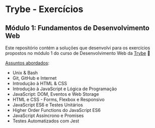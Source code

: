 # Trybe - Exercícios

## Módulo 1: Fundamentos de Desenvolvimento Web

Este repositório contém a soluções que desenvolvi para os exercícios propostos no módulo 1 do curso de Desenvolvimento Web da [Trybe](https://www.betrybe.com/) :rocket:

<ins>Assuntos abordados</ins>:

- Unix & Bash
- Git, GitHub e Internet
- Introdução à HTML & CSS
- Introdução à JavaScript e Lógica de Programação
- JavaScript: DOM, Eventos e Web Storage
- HTML e CSS - Forms, Flexbox e Responsivo
- JavaScript ES6 e Testes Unitários
- Higher Order Functions do JavaScript ES6
- JavaScript Assíncrono e Promises
- Testes Automatizados com Jest
